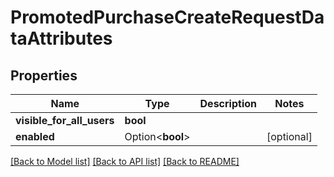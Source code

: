 # PromotedPurchaseCreateRequestDataAttributes

## Properties

Name | Type | Description | Notes
------------ | ------------- | ------------- | -------------
**visible_for_all_users** | **bool** |  | 
**enabled** | Option<**bool**> |  | [optional]

[[Back to Model list]](../README.md#documentation-for-models) [[Back to API list]](../README.md#documentation-for-api-endpoints) [[Back to README]](../README.md)


